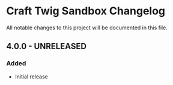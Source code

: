 # Craft Twig Sandbox Changelog

All notable changes to this project will be documented in this file.

## 4.0.0 - UNRELEASED
### Added
* Initial release
